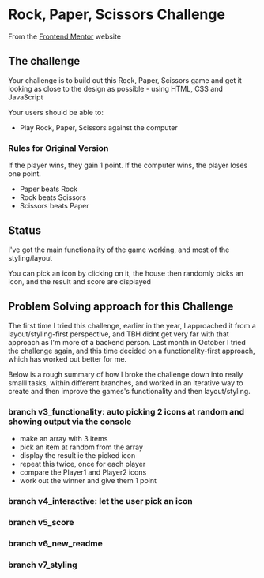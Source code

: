 # Rock, Paper, Scissors Challenge

From the [Frontend Mentor](https://www.frontendmentor.io) website

## The challenge

Your challenge is to build out this Rock, Paper, Scissors game and get it looking as close to the design as possible - using HTML, CSS and JavaScript

Your users should be able to:
- Play Rock, Paper, Scissors against the computer

### Rules for Original Version

If the player wins, they gain 1 point. If the computer wins, the player loses one point.

- Paper beats Rock
- Rock beats Scissors
- Scissors beats Paper

## Status
I've got the main functionality of the game working, and most of the styling/layout

You can pick an icon by clicking on it, the house then randomly picks an icon, and the result and score are displayed

## Problem Solving approach for this Challenge
The first time I tried this challenge, earlier in the year, I approached it from a layout/styling-first perspective, and TBH didnt get very far with that approach as I'm more of a backend person. Last month in October I tried the challenge again, and this time decided on a functionality-first approach, which has worked out better for me. 

Below is a rough summary of how I broke the challenge down into really smalll tasks, within different branches, and worked in an iterative way to create and then improve the games's functionality and then layout/styling.

### branch v3_functionality: auto picking 2 icons at random and showing output via the console
- make an array with 3 items
- pick an item at random from the array
- display the result ie the picked icon
- repeat this twice, once for each player
- compare the Player1 and Player2 icons
- work out the winner and give them 1 point
<!-- display the score -->

### branch v4_interactive: let the user pick an icon

### branch v5_score

### branch v6_new_readme

### branch v7_styling

